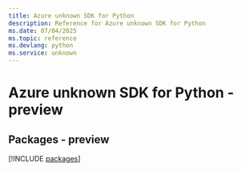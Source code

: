 ```yaml
---
title: Azure unknown SDK for Python
description: Reference for Azure unknown SDK for Python
ms.date: 07/04/2025
ms.topic: reference
ms.devlang: python
ms.service: unknown
---
```

# Azure unknown SDK for Python - preview
## Packages - preview
[!INCLUDE [packages](unknown-index.md)]